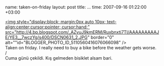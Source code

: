 name: taken-on-friday
layout: post
title: ...
time: 2007-09-16 01:22:00 +03:00

<a onblur="try {parent.deselectBloggerImageGracefully();} catch(e) {}" href="http://4.bp.blogspot.com/_AZvuJ9kmERM/Ruxbnxti7TI/AAAAAAAAAJE/YE3__7wczYg/s1600-h/DSCN0631_2.JPG"><img style="display:block; margin:0px auto 10px; text-align:center;cursor:pointer; cursor:hand;" src="http://4.bp.blogspot.com/_AZvuJ9kmERM/Ruxbnxti7TI/AAAAAAAAAJE/YE3__7wczYg/s400/DSCN0631_2.JPG" border="0" alt=""id="BLOGGER_PHOTO_ID_5110560416076066098" /></a><br />Taken on friday. I really need to buy a bike before the weather gets worse.<br />/<br />Cuma günü çekildi. Kış gelmeden bisiklet alsam bari.
